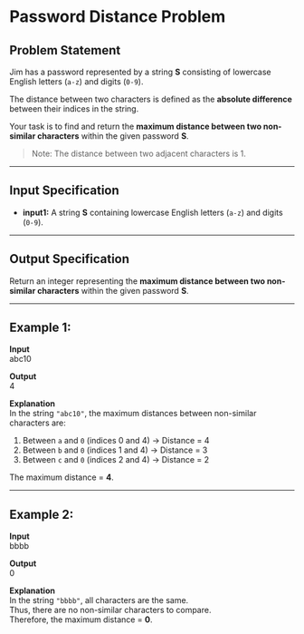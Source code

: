 # Password Distance Problem 

## Problem Statement
Jim has a password represented by a string **S** consisting of lowercase English letters (`a-z`) and digits (`0-9`).  

 The distance between two characters is defined as the **absolute difference** between their indices in the string.  

Your task is to find and return the **maximum distance between two non-similar characters** within the given password **S**.  

> Note: The distance between two adjacent characters is 1.

---

## Input Specification
- **input1:** A string **S** containing lowercase English letters (`a-z`) and digits (`0-9`).

---

## Output Specification
Return an integer representing the **maximum distance between two non-similar characters** within the given password **S**.

---

## Example 1:
**Input**  
abc10



**Output**  
4



**Explanation**  
In the string `"abc10"`, the maximum distances between non-similar characters are:  
1. Between `a` and `0` (indices 0 and 4) → Distance = 4  
2. Between `b` and `0` (indices 1 and 4) → Distance = 3  
3. Between `c` and `0` (indices 2 and 4) → Distance = 2  

The maximum distance = **4**.

---

## Example 2:
**Input**  
bbbb



**Output**  
0



**Explanation**  
In the string `"bbbb"`, all characters are the same.  
Thus, there are no non-similar characters to compare.  
Therefore, the maximum distance = **0**.
